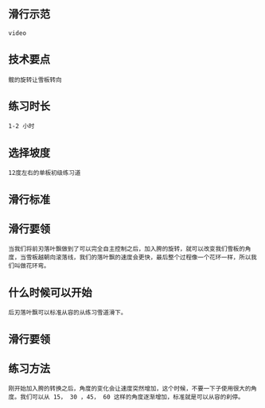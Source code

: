 ## 滑行示范
    video

## 技术要点
    髋的旋转让雪板转向

## 练习时长
    1-2 小时

## 选择坡度
    12度左右的单板初级练习道

## 滑行标准
    

## 滑行要领
    当我们将前刃落叶飘做到了可以完全自主控制之后，加入胯的旋转，就可以改变我们雪板的角度，当雪板越朝向滚落线，我们的落叶飘的速度会更快，最后整个过程像一个花环一样，所以我们叫做花环弯。

## 什么时候可以开始
    后刃落叶飘可以标准从容的从练习雪道滑下。

## 滑行要领


## 练习方法
    刚开始加入胯的转换之后，角度的变化会让速度突然增加，这个时候，不要一下子使用很大的角度。我们可以从 15， 30 ，45， 60 这样的角度逐渐增加，标准就是可以从容的刹停。